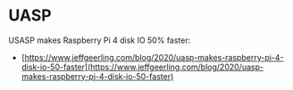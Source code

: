 
# UASP

USASP makes Raspberry Pi 4 disk IO 50% faster:

* [https://www.jeffgeerling.com/blog/2020/uasp-makes-raspberry-pi-4-disk-io-50-faster](https://www.jeffgeerling.com/blog/2020/uasp-makes-raspberry-pi-4-disk-io-50-faster)

